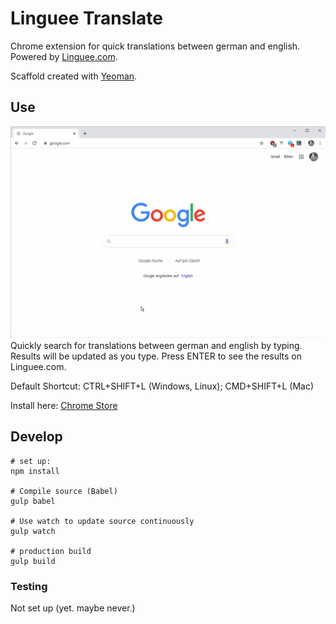 # Linguee Translate
Chrome extension for quick translations between german and english.
Powered by [Linguee.com](https://linguee.com).

Scaffold created with [Yeoman](https://github.com/yeoman/generator-chrome-extension/).


## Use
![](demo.gif)
Quickly search for translations between german and english by typing. Results will be updated as you type.
Press ENTER to see the results on Linguee.com.

Default Shortcut: CTRL+SHIFT+L (Windows, Linux); CMD+SHIFT+L (Mac)

Install here: [Chrome Store](https://chrome.google.com/webstore/detail/linguee-translate/fjjfjlcihmoeenjbakdgjfbpdcgimlcd)

## Develop
```
# set up:
npm install

# Compile source (Babel)
gulp babel

# Use watch to update source continuously
gulp watch

# production build
gulp build
```

### Testing
Not set up (yet. maybe never.)